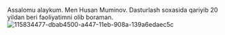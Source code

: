 Assalomu alaykum. Men Husan Muminov. 
Dasturlash soxasida qariyib 20 yildan beri
faoliyatimni olib boraman. 
![115834477-dbab4500-a447-11eb-908a-139a6edaec5c](https://github.com/aytishniklar/aytishniklar/assets/161709554/f66be5f4-d70a-4a6f-b695-eb48043e0428)
